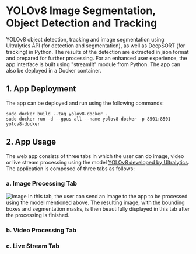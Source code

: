 # YOLOv8 Image Segmentation, Object Detection and Tracking
YOLOv8 object detection, tracking and image segmentation using Ultralytics API (for detection and segmentation), as well as DeepSORT (for tracking) in Python.
The results of the detection are extracted in json format and prepared for further processing.
For an enhanced user experience, the app interface is built using "streamlit" module from Python. The app can also be deployed in a Docker container.

## 1. App Deployment
The app can be deployed and run using the following commands:
```
sudo docker build --tag yolov8-docker .
sudo docker run -d --gpus all --name yolov8-docker -p 8501:8501 yolov8-docker
```

## 2. App Usage
The web app consists of three tabs in which the user can do image, video or live stream processing using the model [YOLOv8 developed by Ultralytics](https://github.com/ultralytics/ultralytics). The application is composed of three tabs as follows:

### a. Image Processing Tab
![image](https://user-images.githubusercontent.com/48774025/221047930-d7603ba5-a8bf-43d8-b508-377c14eff2c0.png)
In this tab, the user can send an image to the app to be processed using the model mentioned above. The resulting image, with the bounding boxes and segmentation masks, is then beautifully displayed in this tab after the processing is finished.

### b. Video Processing Tab

### c. Live Stream Tab
